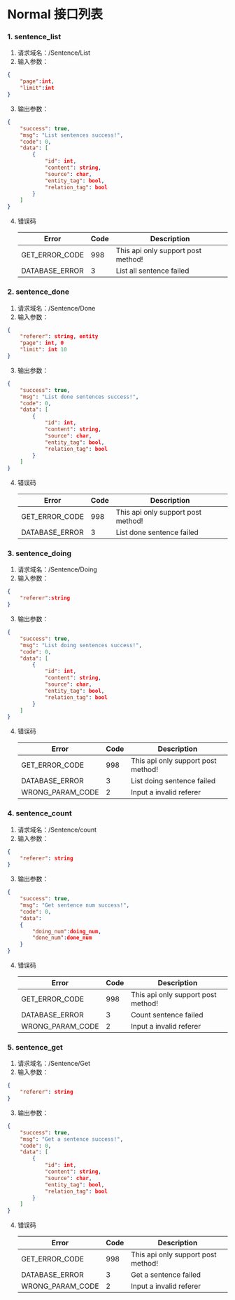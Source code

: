 # Normal 接口列表

### 1. sentence_list

1. 请求域名：/Sentence/List
2. 输入参数：

```json
{
    "page":int,
    "limit":int
}
```

3. 输出参数：

```json
{
    "success": true, 
    "msg": "List sentences success!", 
    "code": 0, 
    "data": [
        {
            "id": int,
            "content": string,
            "source": char,
            "entity_tag": bool,
            "relation_tag": bool
        }
    ]
}
```

4. 错误码

   | Error          | Code | Description                        |
   | -------------- | ---- | ---------------------------------- |
   | GET_ERROR_CODE | 998  | This api only support post method! |
   | DATABASE_ERROR | 3    | List all sentence failed           |

### 2. sentence_done

1. 请求域名：/Sentence/Done
2. 输入参数：

```json
{
    "referer": string, entity
    "page": int, 0 
    "limit": int 10
}
```

3. 输出参数：

```json
{
    "success": true, 
    "msg": "List done sentences success!", 
    "code": 0, 
    "data": [
        {
            "id": int,
            "content": string,
            "source": char,
            "entity_tag": bool,
            "relation_tag": bool
        }
    ]
}
```

4. 错误码

   | Error          | Code | Description                        |
   | -------------- | ---- | ---------------------------------- |
   | GET_ERROR_CODE | 998  | This api only support post method! |
   | DATABASE_ERROR | 3    | List done sentence failed          |

### 3. sentence_doing

1. 请求域名：/Sentence/Doing
2. 输入参数：

```json
{
    "referer":string
}
```

3. 输出参数：

```json
{
    "success": true, 
    "msg": "List doing sentences success!", 
    "code": 0, 
    "data": [
        {
            "id": int,
            "content": string,
            "source": char,
            "entity_tag": bool,
            "relation_tag": bool
        }
    ]
}
```

4. 错误码

   | Error            | Code | Description                        |
   | ---------------- | ---- | ---------------------------------- |
   | GET_ERROR_CODE   | 998  | This api only support post method! |
   | DATABASE_ERROR   | 3    | List doing sentence failed         |
   | WRONG_PARAM_CODE | 2    | Input a invalid referer            |

### 4. sentence_count

1. 请求域名：/Sentence/count
2. 输入参数：

```json
{
    "referer": string
}
```

3. 输出参数：

```json
{
    "success": true, 
    "msg": "Get sentence num success!", 
    "code": 0, 
    "data": 
    {
        "doing_num":doing_num,
        "done_num":done_num
    }
}
```

4. 错误码

   | Error            | Code | Description                        |
   | ---------------- | ---- | ---------------------------------- |
   | GET_ERROR_CODE   | 998  | This api only support post method! |
   | DATABASE_ERROR   | 3    | Count sentence failed              |
   | WRONG_PARAM_CODE | 2    | Input a invalid referer            |

### 5. sentence_get

1. 请求域名：/Sentence/Get
2. 输入参数：

```json
{
    "referer": string
}
```

3. 输出参数：

```json
{
    "success": true, 
    "msg": "Get a sentence success!", 
    "code": 0, 
    "data": [
        {
            "id": int,
            "content": string,
            "source": char,
            "entity_tag": bool,
            "relation_tag": bool
        }
    ]
}
```

4. 错误码

   | Error            | Code | Description                        |
   | ---------------- | ---- | ---------------------------------- |
   | GET_ERROR_CODE   | 998  | This api only support post method! |
   | DATABASE_ERROR   | 3    | Get a sentence failed              |
   | WRONG_PARAM_CODE | 2    | Input a invalid referer            |

